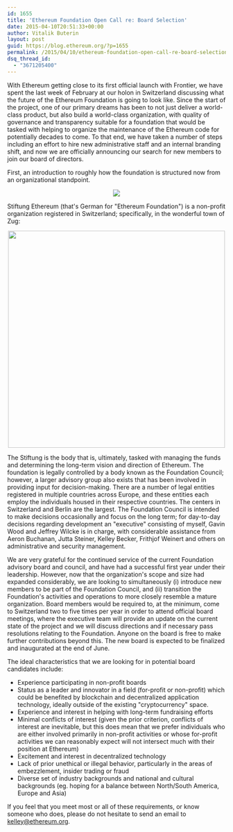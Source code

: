 ```yaml
---
id: 1655
title: 'Ethereum Foundation Open Call re: Board Selection'
date: 2015-04-10T20:51:33+00:00
author: Vitalik Buterin
layout: post
guid: https://blog.ethereum.org/?p=1655
permalink: /2015/04/10/ethereum-foundation-open-call-re-board-selection/
dsq_thread_id:
  - "3671205400"
---
```

With Ethereum getting close to its first official launch with Frontier, we have spent the last week of February at our holon in Switzerland discussing what the future of the Ethereum Foundation is going to look like. Since the start of the project, one of our primary dreams has been to not just deliver a world-class product, but also build a world-class organization, with quality of governance and transparency suitable for a foundation that would be tasked with helping to organize the maintenance of the Ethereum code for potentially decades to come. To that end, we have taken a number of steps including an effort to hire new administrative staff and an internal branding shift, and now we are officially announcing our search for new members to join our board of directors.

First, an introduction to roughly how the foundation is structured now from an organizational standpoint.

<center><img src="https://blog.ethereum.org/wp-content/uploads/2015/04/etherfoundation12321.png" /></center>

Stiftung Ethereum (that's German for "Ethereum Foundation") is a non-profit organization registered in Switzerland; specifically, in the wonderful town of Zug:

<center><img src="http://images.gadmin.st.s3.amazonaws.com/n66020/images/buehne/guggi.jpg" style="width:500px" /></center>

The Stiftung is the body that is, ultimately, tasked with managing the funds and determining the long-term vision and direction of Ethereum. The foundation is legally controlled by a body known as the Foundation Council; however, a larger advisory group also exists that has been involved in providing input for decision-making. There are a number of legal entities registered in multiple countries across Europe, and these entities each employ the individuals housed in their respective countries. The centers in Switzerland and Berlin are the largest. The Foundation Council is intended to make decisions occasionally and focus on the long term; for day-to-day decisions regarding development an "executive" consisting of myself, Gavin Wood and Jeffrey Wilcke is in charge, with considerable assistance from Aeron Buchanan, Jutta Steiner, Kelley Becker, Frithjof Weinert and others on administrative and security management.

We are very grateful for the continued service of the current Foundation advisory board and council, and have had a successful first year under their leadership. However, now that the organization's scope and size had expanded considerably, we are looking to simultaneously (i) introduce new members to be part of the Foundation Council, and (ii) transition the Foundation's activities and operations to more closely resemble a mature organization.  Board members would be required to, at the minimum, come to Switzerland two to five times per year in order to attend official board meetings, where the executive team will provide an update on the current state of the project and we will discuss directions and if necessary pass resolutions relating to the Foundation. Anyone on the board is free to make further contributions beyond this. The new board is expected to be finalized and inaugurated at the end of June.

The ideal characteristics that we are looking for in potential board candidates include:

<ul>
<li>Experience participating in non-profit boards</li>
<li>Status as a leader and innovator in a field (for-profit or non-profit) which could be benefited by blockchain and decentralized application technology, ideally outside of the existing "cryptocurrency" space.</li>
<li>Experience and interest in helping with long-term fundraising efforts</li>
<li>Minimal conflicts of interest (given the prior criterion, conflicts of interest are inevitable, but this does mean that we prefer individuals who are either involved primarily in non-profit activities or whose for-profit activities we can reasonably expect will not intersect much with their position at Ethereum)</li>
<li>Excitement and interest in decentralized technology</li>
<li>Lack of prior unethical or illegal behavior, particularly in the areas of embezzlement, insider trading or fraud</li>
<li>Diverse set of industry backgrounds and national and cultural backgrounds (eg. hoping for a balance between North/South America, Europe and Asia)</li>
</ul>

If you feel that you meet most or all of these requirements, or know someone who does, please do not hesitate to send an email to kelley@ethereum.org.
